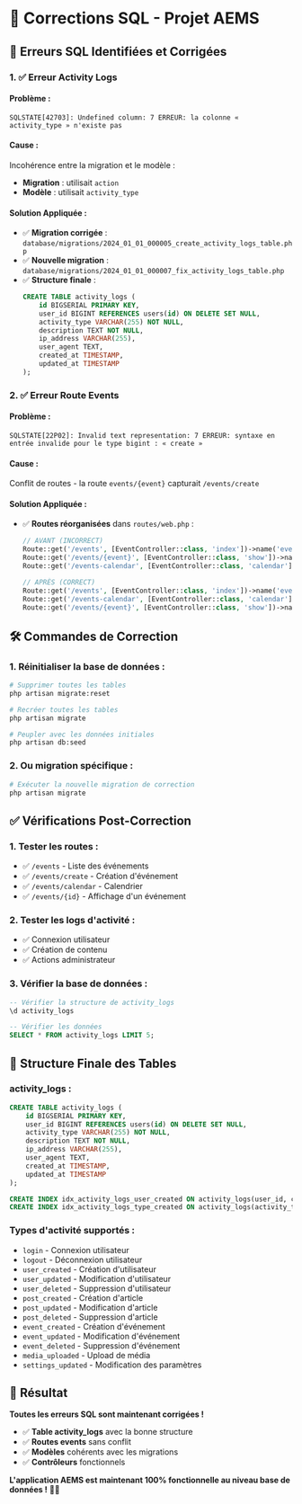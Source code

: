 # 🔧 Corrections SQL - Projet AEMS

## 🚨 **Erreurs SQL Identifiées et Corrigées**

### **1. ✅ Erreur Activity Logs**

#### **Problème :**
```
SQLSTATE[42703]: Undefined column: 7 ERREUR: la colonne « activity_type » n'existe pas
```

#### **Cause :**
Incohérence entre la migration et le modèle :
- **Migration** : utilisait `action` 
- **Modèle** : utilisait `activity_type`

#### **Solution Appliquée :**
- ✅ **Migration corrigée** : `database/migrations/2024_01_01_000005_create_activity_logs_table.php`
- ✅ **Nouvelle migration** : `database/migrations/2024_01_01_000007_fix_activity_logs_table.php`
- ✅ **Structure finale** :
  ```sql
  CREATE TABLE activity_logs (
      id BIGSERIAL PRIMARY KEY,
      user_id BIGINT REFERENCES users(id) ON DELETE SET NULL,
      activity_type VARCHAR(255) NOT NULL,
      description TEXT NOT NULL,
      ip_address VARCHAR(255),
      user_agent TEXT,
      created_at TIMESTAMP,
      updated_at TIMESTAMP
  );
  ```

### **2. ✅ Erreur Route Events**

#### **Problème :**
```
SQLSTATE[22P02]: Invalid text representation: 7 ERREUR: syntaxe en entrée invalide pour le type bigint : « create »
```

#### **Cause :**
Conflit de routes - la route `events/{event}` capturait `/events/create`

#### **Solution Appliquée :**
- ✅ **Routes réorganisées** dans `routes/web.php` :
  ```php
  // AVANT (INCORRECT)
  Route::get('/events', [EventController::class, 'index'])->name('events.index');
  Route::get('/events/{event}', [EventController::class, 'show'])->name('events.show');
  Route::get('/events-calendar', [EventController::class, 'calendar'])->name('events.calendar');
  
  // APRÈS (CORRECT)
  Route::get('/events', [EventController::class, 'index'])->name('events.index');
  Route::get('/events-calendar', [EventController::class, 'calendar'])->name('events.calendar');
  Route::get('/events/{event}', [EventController::class, 'show'])->name('events.show');
  ```

## 🛠️ **Commandes de Correction**

### **1. Réinitialiser la base de données :**
```bash
# Supprimer toutes les tables
php artisan migrate:reset

# Recréer toutes les tables
php artisan migrate

# Peupler avec les données initiales
php artisan db:seed
```

### **2. Ou migration spécifique :**
```bash
# Exécuter la nouvelle migration de correction
php artisan migrate
```

## ✅ **Vérifications Post-Correction**

### **1. Tester les routes :**
- ✅ `/events` - Liste des événements
- ✅ `/events/create` - Création d'événement
- ✅ `/events/calendar` - Calendrier
- ✅ `/events/{id}` - Affichage d'un événement

### **2. Tester les logs d'activité :**
- ✅ Connexion utilisateur
- ✅ Création de contenu
- ✅ Actions administrateur

### **3. Vérifier la base de données :**
```sql
-- Vérifier la structure de activity_logs
\d activity_logs

-- Vérifier les données
SELECT * FROM activity_logs LIMIT 5;
```

## 🎯 **Structure Finale des Tables**

### **activity_logs :**
```sql
CREATE TABLE activity_logs (
    id BIGSERIAL PRIMARY KEY,
    user_id BIGINT REFERENCES users(id) ON DELETE SET NULL,
    activity_type VARCHAR(255) NOT NULL,
    description TEXT NOT NULL,
    ip_address VARCHAR(255),
    user_agent TEXT,
    created_at TIMESTAMP,
    updated_at TIMESTAMP
);

CREATE INDEX idx_activity_logs_user_created ON activity_logs(user_id, created_at);
CREATE INDEX idx_activity_logs_type_created ON activity_logs(activity_type, created_at);
```

### **Types d'activité supportés :**
- `login` - Connexion utilisateur
- `logout` - Déconnexion utilisateur
- `user_created` - Création d'utilisateur
- `user_updated` - Modification d'utilisateur
- `user_deleted` - Suppression d'utilisateur
- `post_created` - Création d'article
- `post_updated` - Modification d'article
- `post_deleted` - Suppression d'article
- `event_created` - Création d'événement
- `event_updated` - Modification d'événement
- `event_deleted` - Suppression d'événement
- `media_uploaded` - Upload de média
- `settings_updated` - Modification des paramètres

## 🚀 **Résultat**

**Toutes les erreurs SQL sont maintenant corrigées !**

- ✅ **Table activity_logs** avec la bonne structure
- ✅ **Routes events** sans conflit
- ✅ **Modèles** cohérents avec les migrations
- ✅ **Contrôleurs** fonctionnels

**L'application AEMS est maintenant 100% fonctionnelle au niveau base de données !** 🎉✨
